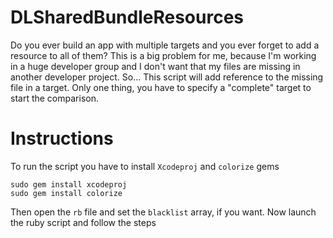 # DLSharedBundleResources

Do you ever build an app with multiple targets and you ever forget to add a resource to all of them?
This is a big problem for me, because I'm working in a huge developer group and I don't want that my files are missing in another developer project.
So...
This script will add reference to the missing file in a target. Only one thing, you have to specify a "complete" target to start the comparison.

# Instructions

To run the script you have to install `Xcodeproj` and `colorize` gems

    sudo gem install xcodeproj
    sudo gem install colorize

Then open the `rb` file and set the `blacklist` array, if you want.
Now launch the ruby script and follow the steps
